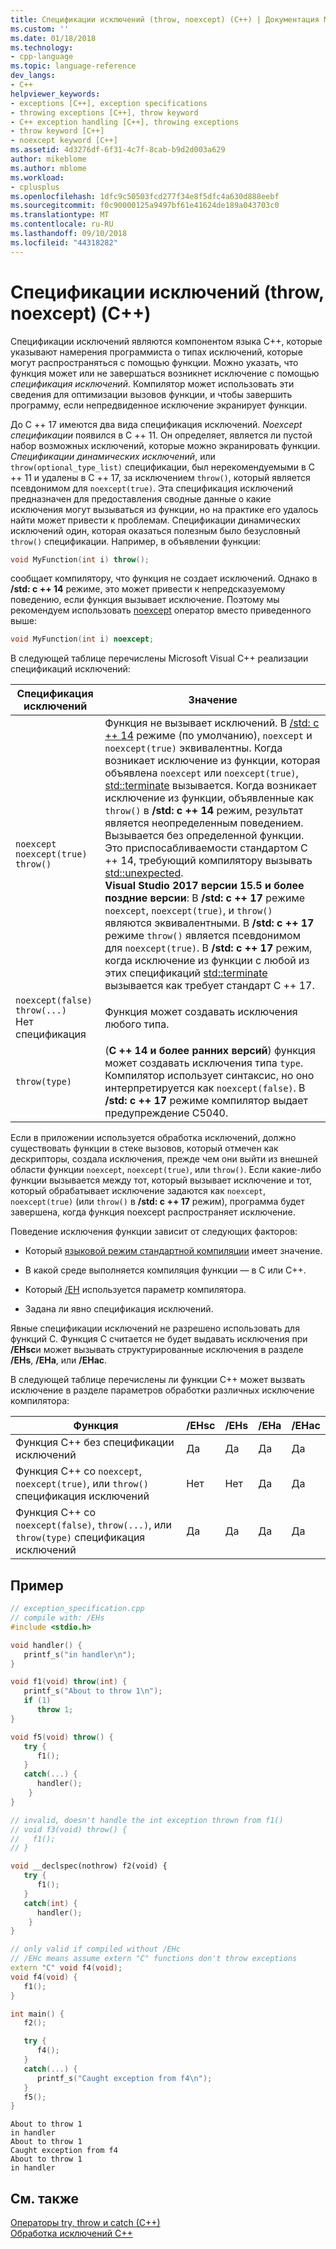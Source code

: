 ```yaml
---
title: Спецификации исключений (throw, noexcept) (C++) | Документация Майкрософт
ms.custom: ''
ms.date: 01/18/2018
ms.technology:
- cpp-language
ms.topic: language-reference
dev_langs:
- C++
helpviewer_keywords:
- exceptions [C++], exception specifications
- throwing exceptions [C++], throw keyword
- C++ exception handling [C++], throwing exceptions
- throw keyword [C++]
- noexcept keyword [C++]
ms.assetid: 4d3276df-6f31-4c7f-8cab-b9d2d003a629
author: mikeblome
ms.author: mblome
ms.workload:
- cplusplus
ms.openlocfilehash: 1dfc9c50503fcd277f34e8f5dfc4a630d888eebf
ms.sourcegitcommit: f0c90000125a9497bf61e41624de189a043703c0
ms.translationtype: MT
ms.contentlocale: ru-RU
ms.lasthandoff: 09/10/2018
ms.locfileid: "44318282"
---
```

# <a name="exception-specifications-throw-noexcept-c"></a>Спецификации исключений (throw, noexcept) (C++)

Спецификации исключений являются компонентом языка C++, которые указывают намерения программиста о типах исключений, которые могут распространяться с помощью функции. Можно указать, что функция может или не завершаться возникнет исключение с помощью *спецификация исключений*. Компилятор может использовать эти сведения для оптимизации вызовов функции, и чтобы завершить программу, если непредвиденное исключение экранирует функции. 

До C ++ 17 имеются два вида спецификация исключений. *Noexcept спецификации* появился в C ++ 11. Он определяет, является ли пустой набор возможных исключений, которые можно экранировать функции. *Спецификации динамических исключений*, или `throw(optional_type_list)` спецификации, был нерекомендуемыми в C ++ 11 и удалены в C ++ 17, за исключением `throw()`, который является псевдонимом для `noexcept(true)`. Эта спецификация исключений предназначен для предоставления сводные данные о какие исключения могут вызываться из функции, но на практике его удалось найти может привести к проблемам. Спецификации динамических исключений один, которая оказаться полезным было безусловный `throw()` спецификации. Например, в объявлении функции:

```cpp
void MyFunction(int i) throw();
```
сообщает компилятору, что функция не создает исключений. Однако в **/std: c ++ 14** режиме, это может привести к непредсказуемому поведению, если функция вызывает исключение. Поэтому мы рекомендуем использовать [noexcept](../cpp/noexcept-cpp.md) оператор вместо приведенного выше:

```cpp
void MyFunction(int i) noexcept;
```
В следующей таблице перечислены Microsoft Visual C++ реализации спецификаций исключений:

|Спецификация исключений|Значение|
|-----------------------------|-------------|
|`noexcept`<br/>`noexcept(true)`<br/>`throw()`|Функция не вызывает исключений. В [/std: c ++ 14](../build/reference/std-specify-language-standard-version.md) режиме (по умолчанию), `noexcept` и `noexcept(true)` эквивалентны. Когда возникает исключение из функции, которая объявлена `noexcept` или `noexcept(true)`, [std::terminate](../standard-library/exception-functions.md#terminate) вызывается. Когда возникает исключение из функции, объявленные как `throw()` в **/std: c ++ 14** режим, результат является неопределенным поведением. Вызывается без определенной функции. Это приспосабливаемости стандартом C ++ 14, требующий компилятору вызывать [std::unexpected](../standard-library/exception-functions.md#unexpected).  <br/> **Visual Studio 2017 версии 15.5 и более поздние версии**: В **/std: c ++ 17** режиме `noexcept`, `noexcept(true)`, и `throw()` являются эквивалентными. В **/std: c ++ 17** режиме `throw()` является псевдонимом для `noexcept(true)`. В **/std: c ++ 17** режим, когда исключение из функции с любой из этих спецификаций [std::terminate](../standard-library/exception-functions.md#terminate) вызывается как требует стандарт C ++ 17.|
|`noexcept(false)`<br/>`throw(...)`<br/>Нет спецификация|Функция может создавать исключения любого типа.|
|`throw(type)`| (**C ++ 14 и более ранних версий**) функция может создавать исключения типа `type`. Компилятор использует синтаксис, но оно интерпретируется как `noexcept(false)`. В **/std: c ++ 17** режиме компилятор выдает предупреждение C5040.|

Если в приложении используется обработка исключений, должно существовать функции в стеке вызовов, который отмечен как дескрипторы, создала исключения, прежде чем они выйти из внешней области функции `noexcept`, `noexcept(true)`, или `throw()`. Если какие-либо функции вызывается между тот, который вызывает исключение и тот, который обрабатывает исключение задаются как `noexcept`, `noexcept(true)` (или `throw()` в **/std: c ++ 17** режим), программа будет завершена, когда функция noexcept распространяет исключение.

Поведение исключения функции зависит от следующих факторов:

- Который [языковой режим стандартной компиляции](../build/reference/std-specify-language-standard-version.md) имеет значение.
- В какой среде выполняется компиляция функции — в C или C++.

- Который [/EH](../build/reference/eh-exception-handling-model.md) используется параметр компилятора.

- Задана ли явно спецификация исключений.

Явные спецификации исключений не разрешено использовать для функций C. Функция C считается не будет выдавать исключения при **/EHsc**и может вызывать структурированные исключения в разделе **/EHs**, **/EHa**, или **/EHac**.

В следующей таблице перечислены ли функции C++ может вызвать исключение в разделе параметров обработки различных исключение компилятора:

|Функция|/EHsc|/EHs|/EHa|/EHac|
|--------------|------------|-----------|-----------|------------|
|Функция C++ без спецификации исключений|Да|Да|Да|Да|
|Функция C++ со `noexcept`, `noexcept(true)`, или `throw()` спецификация исключений|Нет|Нет|Да|Да|
|Функция C++ со `noexcept(false)`, `throw(...)`, или `throw(type)` спецификация исключений|Да|Да|Да|Да|

## <a name="example"></a>Пример

```cpp
// exception_specification.cpp
// compile with: /EHs
#include <stdio.h>

void handler() {
   printf_s("in handler\n");
}

void f1(void) throw(int) {
   printf_s("About to throw 1\n");
   if (1)
      throw 1;
}

void f5(void) throw() {
   try {
      f1();
   }
   catch(...) {
      handler();
    }
}

// invalid, doesn't handle the int exception thrown from f1()
// void f3(void) throw() {
//   f1();
// }

void __declspec(nothrow) f2(void) {
   try {
      f1();
   }
   catch(int) {
      handler();
    }
}

// only valid if compiled without /EHc
// /EHc means assume extern "C" functions don't throw exceptions
extern "C" void f4(void);
void f4(void) {
   f1();
}

int main() {
   f2();

   try {
      f4();
   }
   catch(...) {
      printf_s("Caught exception from f4\n");
   }
   f5();
}
```

```Output
About to throw 1
in handler
About to throw 1
Caught exception from f4
About to throw 1
in handler
```

## <a name="see-also"></a>См. также
 [Операторы try, throw и catch (C++)](../cpp/try-throw-and-catch-statements-cpp.md)  
 [Обработка исключений С++](../cpp/cpp-exception-handling.md)